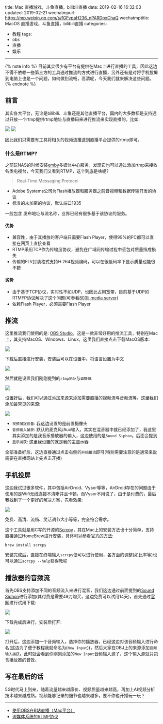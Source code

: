 title: Mac 直播游戏，斗鱼直播，bilibili直播
date: 2019-02-16 16:32:03
updated: 2019-02-21
wechatmpurl: https://mp.weixin.qq.com/s/fGFvpaH236_nPARDpxChaQ
wechatmptitle: MacOS 直播游戏，斗鱼直播，bilibili直播
categories:
- 教程
tags:
- obs
- 直播
- 娱乐

---

{% note info %} 目前其实很少有平台有提供在Mac上进行直播的工具，因此这边不得不依赖一些第三方的工具通过推流的方式进行直播，另外还有是对将手机投屏到电脑上也是一个问题，如何做到流畅，高清呢，今天我们就来解决这些问题。{% endnote %}

<!-- more -->

## 前言

其实各大平台，无论是bilibili、斗鱼还是其他直播平台，国内的大多数都是支持通过开放一个rtmp提供rtmp地址与直播码来进行推流来实现直播的。比如:

![](/img/live-guideline-1.png)
![](/img/live-guideline-2.png)

因此我们只需要有工具将相关的视频流推送到直播平台提供的rtmp即可。

### 什么是RTMP?

之前玩NAS的时候安装[emby](https://emby.media/)多媒体中心服务，发现它也可以通过添加rtmp来接收各类电视台，今天我们又看到RTMP，这个到底是啥呢?

> Real-Time Messaging Protocol

- Adobe Systems公司为Flash播放器和服务器之前音视频和数据传输开发的协议
- 标准的未加密的协议，默认端口1935

一般包含 发布地址与流名称，业界已经有很多基于该协议的服务。

#### 优势

- 兼容性，由于其播放的客户端只需要Flash Player，使得99%的PC都可以直接在网页上直接查看
- RTMP采用TCP作为传输层协议，避免在广域网传输过程中丢包对质量照成损失
- 传输的FLV封装格式支持H.264视频编码，可以在很低码率下显示质量也能很不错

#### 劣势

- 由于基于TCP协议，实时性不如UDP，也因此占用宽带，目前基于UDP的RTMFP协议解决了这个问题(可参看[800li media server](http://www.800li.net/))
- 依赖Flash Player，必须需要Flash Player

## 推流

这里推流我们使用的是: [OBS Studio](https://obsproject.com/)，这是一款非常好用的推流工具，特别在Mac上，其支持MacOS、Windows、Linux，这里我们直接点击下载MacOS版本:

![](/img/live-guideline-3.png)

下载后直接进行安装，安装后可以在设置中，将语言设置为中文

![](/img/live-guideline-4.png)

然后就是设置我们刚刚提到的`rtmp地址`与`直播码`:

![](/img/live-guideline-5.png)

设置好后，我们可以通过添加来源来添加需要直播的视频流与音频流等。这里我们添加最常见的来源:

![](/img/live-guideline-6.png)

- `视频捕捉设备`: 我这边设置的是前置摄像头
- `音频输入捕获`: 默认的麦克风/Aux输入，其实在混音器中就已经添加了，我这里其实添加的是我音乐播放器的输入，这边使用的是`Sound Siphon`，后面会提到
- `显示捕获`: 这里我设置的就是我的主显示器

全部准备好后，这边直接通过点击右侧的`开始推流`即可(特别需要注意的是通常来说需要在直播网站上先点击开播)

## 手机投屏

这边我试过很多软件，其中包括AirDroid、Vysor等等，AirDroid存在的问题由于使用的是Wifi无线连接不清晰并且卡顿，而Vysor不用说了，由于是付费的，最后我找到了一个更好的解决方案，先看效果:

![](/img/live-guideline-7.png)

免费、高清、流畅、灵活调节大小等等，完全符合需求。

这个工具就是用C写的开源的[Scrcpy](https://github.com/Genymobile/scrcpy)，其在Mac上的安装方法也十分简单，支持直接通过HomeBrew进行安装，具体可以参看[官方的方法](https://github.com/Genymobile/scrcpy#mac-os):

```
brew install scrcpy
```

安装完成后，直接在终端输入`scrcpy`便可以进行使用，各方面的调整(如比率等)也可以通过`scrcpy --help`获得教程


## 播放器的音频流

首先OBS支持添加不同的音频流入来进行混音，我们这边通过前面提到的[Sound Siphon](https://staticz.com/soundsiphon/)进行添加(其付费是需要49刀购买，这边免费可以试用14天)，首先通过[官网](https://staticz.com/soundsiphon/)进行试用下载:

![](/img/live-guideline-8.png)

下载完成后进行，安装后打开:

![](/img/live-guideline-9.png)

打开后，这边添加一个音频输入，选择你的播放器，已经这边对该音频输入进行命名(这边为了便于教程我就命名为(`New Input`))，然后大家在OBJ上的来源添加`音频输入捕获`，此时就会看到你刚刚添加的`New Input`音频输入源了，这个输入源就只包含播放器的音效。

## 写在最后的话

5G时代马上到来，随着流量越来越廉价、视频质量越来越高，再加上AI视频分析技术越来越成熟，视频能够记录的细节也越来越多，要不你也开播玩一玩？

---

- [使用OBS在B站直播（Mac平台）](http://augix.me/archives/5018)
- [流媒体系统的RTMP协议](https://zhuanlan.zhihu.com/p/27368329)
